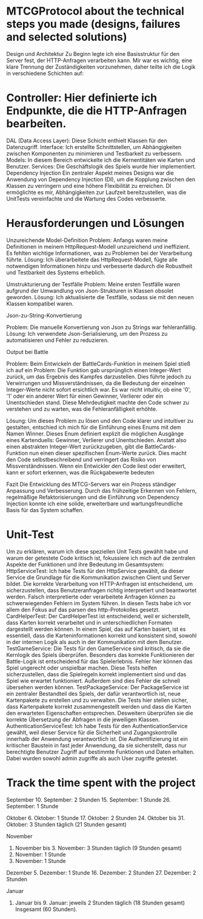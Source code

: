 ﻿# MTCGProtocol about the technical steps you made (designs, failures and selected solutions) 
Design und Architektur
Zu Beginn legte ich eine Basisstruktur für den Server fest, der HTTP-Anfragen verarbeiten kann. Mir war es wichtig, eine klare Trennung der Zuständigkeiten vorzunehmen, daher teilte ich die Logik in verschiedene Schichten auf:

# Controller: Hier definierte ich Endpunkte, die die HTTP-Anfragen bearbeiten.
DAL (Data Access Layer): Diese Schicht enthielt Klassen für den Datenzugriff.
Interface: Ich erstellte Schnittstellen, um Abhängigkeiten zwischen Komponenten zu minimieren und Testbarkeit zu verbessern.
Models: In diesem Bereich entwickelte ich die Kernentitäten wie Karten und Benutzer.
Services: Die Geschäftslogik des Spiels wurde hier implementiert.
Dependency Injection
Ein zentraler Aspekt meines Designs war die Anwendung von Dependency Injection (DI), um die Kopplung zwischen den Klassen zu verringern und eine höhere Flexibilität zu erreichen. DI ermöglichte es mir, Abhängigkeiten zur Laufzeit bereitzustellen, was die UnitTests vereinfachte und die Wartung des Codes verbesserte.


# Herausforderungen und Lösungen


Unzureichende Model-Definition
Problem:
Anfangs waren meine Definitionen in meinem HttpRequest-Modell unzureichend und ineffizient. Es fehlten wichtige Informationen, was zu Problemen bei der Verarbeitung führte.
Lösung:
Ich überarbeitete das HttpRequest-Modell, fügte alle notwendigen Informationen hinzu und verbesserte dadurch die Robustheit und Testbarkeit des Systems erheblich.


Umstrukturierung der Testfälle
Problem: Meine ersten Testfälle waren aufgrund der Umwandlung von Json-Strukturen in Klassen obsolet geworden.
Lösung: Ich aktualisierte die Testfälle, sodass sie mit den neuen Klassen kompatibel waren.

Json-zu-String-Konvertierung

Problem: Die manuelle Konvertierung von Json zu Strings war fehleranfällig.
Lösung: Ich verwendete Json-Serialisierung, um den Prozess zu automatisieren und Fehler zu reduzieren.

Output bei Battle

Problem:
Beim Entwickeln der BattleCards-Funktion in meinem Spiel stieß ich auf ein Problem: Die Funktion gab ursprünglich einen Integer-Wert zurück, um das Ergebnis des Kampfes darzustellen. Dies führte jedoch zu Verwirrungen und Missverständnissen, da die Bedeutung der einzelnen Integer-Werte nicht sofort ersichtlich war. Es war nicht intuitiv, ob eine '0', '1' oder ein anderer Wert für einen Gewinner, Verlierer oder ein Unentschieden stand. Diese Mehrdeutigkeit machte den Code schwer zu verstehen und zu warten, was die Fehleranfälligkeit erhöhte.

Lösung:
Um dieses Problem zu lösen und den Code klarer und intuitiver zu gestalten, entschied ich mich für die Einführung eines Enums mit dem Namen Winner. Dieses Enum definiert explizit die möglichen Ausgänge eines Kartenduells: Gewinner, Verlierer und Unentschieden. Anstatt also einen abstrakten Integer-Wert zurückzugeben, gibt die BattleCards-Funktion nun einen dieser spezifischen Enum-Werte zurück. Dies macht den Code selbstbeschreibend und verringert das Risiko von Missverständnissen. Wenn ein Entwickler den Code liest oder erweitert, kann er sofort erkennen, was die Rückgabewerte bedeuten

Fazit
Die Entwicklung des MTCG-Servers war ein Prozess ständiger Anpassung und Verbesserung. Durch das frühzeitige Erkennen von Fehlern, regelmäßige Refaktorisierungen und die Einführung von Dependency Injection konnte ich eine solide, erweiterbare und wartungsfreundliche Basis für das System schaffen.


# Unit-Test

Um zu erklären, warum ich diese speziellen Unit Tests gewählt habe und warum der getestete Code kritisch ist, fokussiere ich mich auf die zentralen Aspekte der Funktionen und ihre Bedeutung im Gesamtsystem:
HttpServiceTest:
Ich habe Tests für den HttpService gewählt, da dieser Service die Grundlage für die Kommunikation zwischen Client und Server bildet. Die korrekte Verarbeitung von HTTP-Anfragen ist entscheidend, um sicherzustellen, dass Benutzeranfragen richtig interpretiert und beantwortet werden. Falsch interpretierte oder verarbeitete Anfragen können zu schwerwiegenden Fehlern im System führen. In diesen Tests habe ich vor allem den Fokus auf das parsen des http-Protokolles gesetzt. 
CardHelperTest:
Der CardHelperTest ist entscheidend, weil er sicherstellt, dass Karten korrekt verarbeitet und in unterschiedlichen Formaten dargestellt werden können. In einem Spiel, das auf Karten basiert, ist es essentiell, dass die Karteninformationen korrekt und konsistent sind, sowohl in der internen Logik als auch in der Kommunikation mit dem Benutzer.
TestGameService:
Die Tests für den GameService sind kritisch, da sie die Kernlogik des Spiels überprüfen. Besonders das korrekte Funktionieren der Battle-Logik ist entscheidend für das Spielerlebnis. Fehler hier können das Spiel ungerecht oder unspielbar machen. Diese Tests helfen sicherzustellen, dass die Spielregeln korrekt implementiert sind und das Spiel wie erwartet funktioniert. Außerdem sind dies Fehler die schnell übersehen werden können.
TestPackageService:
Der PackageService ist ein zentraler Bestandteil des Spiels, der dafür verantwortlich ist, neue Kartenpakete zu erstellen und zu verwalten. Die Tests hier stellen sicher, dass Kartenpakete korrekt zusammengestellt werden und dass die Karten den erwarteten Eigenschaften entsprechen. Desweitern überprüfen sie die korrekte Übersetzung der Abfragen in die jeweiligen Klassen. 
AuthenticationServiceTest:
Ich habe Tests für den AuthenticationService gewählt, weil dieser Service für die Sicherheit und Zugangskontrolle innerhalb der Anwendung verantwortlich ist. Die Authentifizierung ist ein kritischer Baustein in fast jeder Anwendung, da sie sicherstellt, dass nur berechtigte Benutzer Zugriff auf bestimmte Funktionen und Daten erhalten. Dabei wurden sowohl admin zugriffe als auch User zugriffe getestet. 


# Track the time spent with the project

September
10. September: 2 Stunden
15. September: 1 Stunde
26. September: 1 Stunde

Oktober
6. Oktober: 1 Stunde
17. Oktober: 2 Stunden
24. Oktober bis 31. Oktober: 3 Stunden täglich (21 Stunden gesamt)

November
1. November bis 3. November: 3 Stunden täglich (9 Stunden gesamt)
14. November: 1 Stunde
25. November: 1 Stunde
    
Dezember
5. Dezember: 1 Stunde
16. Dezember: 2 Stunden
27. Dezember: 2 Stunden
    
Januar
1. Januar bis 9. Januar: jeweils 2 Stunden täglich (18 Stunden gesamt)
Insgesamt (60 Stunden).




